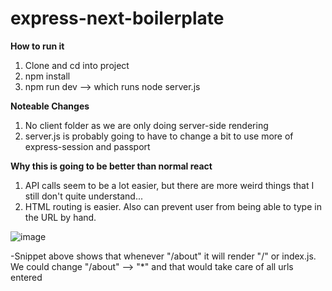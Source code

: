 # express-next-boilerplate

**How to run it**
1) Clone and cd into project
2) npm install
3) npm run dev --> which runs node server.js


**Noteable Changes**

1) No client folder as we are only doing server-side rendering
2) server.js is probably going to have to change a bit to use more of express-session and passport


**Why this is going to be better than normal react**
1) API calls seem to be a lot easier, but there are more weird things that I still don't quite understand... 
2) HTML routing is easier. Also can prevent user from being able to type in the URL by hand.

![image](https://user-images.githubusercontent.com/41297819/74060613-f6fb7300-49af-11ea-8edc-6dc0d026c27b.png)

-Snippet above shows that whenever "/about" it will render "/" or index.js. We could change "/about" --> "*" and that would take care of all urls entered

 
